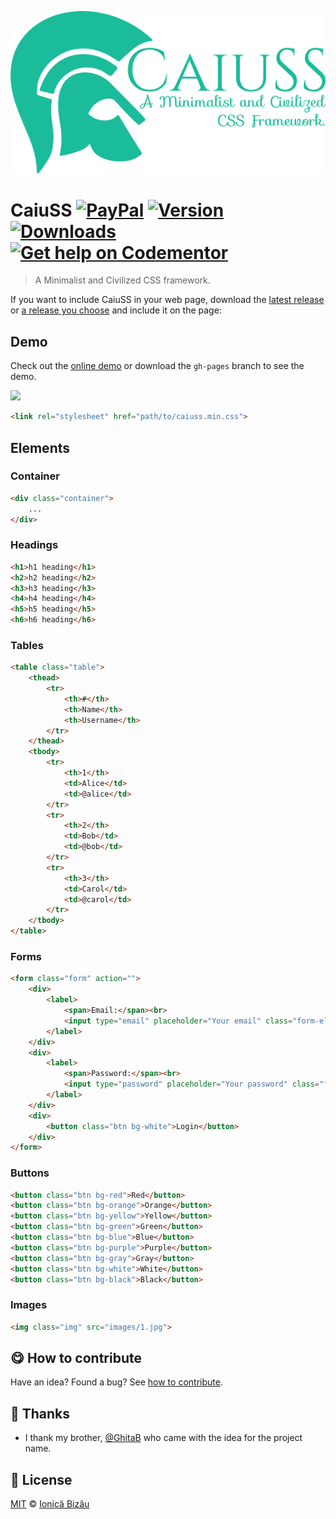 
[![caiuss](./logo/caiuss.png)](http://ionicabizau.github.io/CaiuSS)

# CaiuSS [![PayPal](https://img.shields.io/badge/%24-paypal-f39c12.svg)][paypal-donations] [![Version](https://img.shields.io/npm/v/caiuss.svg)](https://www.npmjs.com/package/caiuss) [![Downloads](https://img.shields.io/npm/dt/caiuss.svg)](https://www.npmjs.com/package/caiuss) [![Get help on Codementor](https://cdn.codementor.io/badges/get_help_github.svg)](https://www.codementor.io/johnnyb?utm_source=github&utm_medium=button&utm_term=johnnyb&utm_campaign=github)

> A Minimalist and Civilized CSS framework.


If you want to include CaiuSS in your web page, download the [latest release](/dist) or [a release you choose](https://github.com/IonicaBizau/CaiuSS/releases) and include it on the page:

## Demo

Check out the [online demo](http://ionicabizau.github.io/CaiuSS) or download the `gh-pages` branch to see the demo.


[![](http://i.imgur.com/rfzstsM.png)](http://ionicabizau.github.io/CaiuSS)

```html
<link rel="stylesheet" href="path/to/caiuss.min.css">
```
## Elements
### Container
```html
<div class="container">
    ...
</div>
```
### Headings
```html
<h1>h1 heading</h1>
<h2>h2 heading</h2>
<h3>h3 heading</h3>
<h4>h4 heading</h4>
<h5>h5 heading</h5>
<h6>h6 heading</h6>
```
### Tables
```html
<table class="table">
    <thead>
        <tr>
            <th>#</th>
            <th>Name</th>
            <th>Username</th>
        </tr>
    </thead>
    <tbody>
        <tr>
            <th>1</th>
            <td>Alice</td>
            <td>@alice</td>
        </tr>
        <tr>
            <th>2</th>
            <td>Bob</td>
            <td>@bob</td>
        </tr>
        <tr>
            <th>3</th>
            <td>Carol</td>
            <td>@carol</td>
        </tr>
    </tbody>
</table>
```
### Forms
```html
<form class="form" action="">
    <div>
        <label>
            <span>Email:</span><br>
            <input type="email" placeholder="Your email" class="form-elm">
        </label>
    </div>
    <div>
        <label>
            <span>Password:</span><br>
            <input type="password" placeholder="Your password" class="form-elm">
        </label>
    </div>
    <div>
        <button class="btn bg-white">Login</button>
    </div>
</form>
```
### Buttons
```html
<button class="btn bg-red">Red</button>
<button class="btn bg-orange">Orange</button>
<button class="btn bg-yellow">Yellow</button>
<button class="btn bg-green">Green</button>
<button class="btn bg-blue">Blue</button>
<button class="btn bg-purple">Purple</button>
<button class="btn bg-gray">Gray</button>
<button class="btn bg-white">White</button>
<button class="btn bg-black">Black</button>
```
### Images
```html
<img class="img" src="images/1.jpg">
```

## :yum: How to contribute
Have an idea? Found a bug? See [how to contribute][contributing].

## :cake: Thanks

 - I thank my brother, [@GhitaB](https://github.com/GhitaB) who came with the idea for the project name.



## :scroll: License

[MIT][license] © [Ionică Bizău][website]

[paypal-donations]: https://www.paypal.com/cgi-bin/webscr?cmd=_s-xclick&hosted_button_id=RVXDDLKKLQRJW
[donate-now]: http://i.imgur.com/6cMbHOC.png

[license]: http://showalicense.com/?fullname=Ionic%C4%83%20Biz%C4%83u%20%3Cbizauionica%40gmail.com%3E%20(http%3A%2F%2Fionicabizau.net)&year=2015#license-mit
[website]: http://ionicabizau.net
[contributing]: /CONTRIBUTING.md
[docs]: /DOCUMENTATION.md
